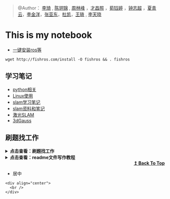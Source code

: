 
<!-- [![uestc1](./slamNotes/images/uestc1.png)](https://www.uestc.edu.cn/)-->
 
<!--  <div align=center>
<img src="./slamNotes/images/uestc1.png"/>
<br />
<br />
</div> -->


  
> @Author： [李琦](https://github.com/liuqian62) , [陈玥锦](https://github.com/210-297) , [周林峰](https://github.com/against43) ，[才昌照](https://github.com/caichangzhao) ，[荀钰婷](https://github.com/iredawen) ，[钟志超](https://github.com/WillenChung)  ，[夏青云](https://github.com/delecloud)，[李金洋](https://github.com/nankelli)，[张亚东](https://github.com/WestMemoery)，[杜凯](https://github.com/kayky233)，[王轶](https://github.com/ybyzy) , [李天晓](https://github.com/EwrinCat)  


<!-- @E-mail ：lirich674@gmail.com    
@github ：[liuqian62](https://github.com/liuqian62) -->

# This is my notebook


* [一键安装ros等](https://fishros.github.io/install/#/)
```
wget http://fishros.com/install -O fishros && . fishros
```



 
 
## 学习笔记
* [python相关](./python相关)
* [Linux使用](./linux使用)
* [slam学习笔记](./slamNotes/slam学习笔记.md)
* [slam资料和笔记](/slamNotes)
* [激光SLAM](/slamNotes/激光SLAM/readme.md)
* [3dGauss](/slamNotes/3dGauss_splatting/readme.md)

## 刷题找工作
<details>
<summary><b>点击查看：刷题找工作</b></summary>
 
* [面试总结](./learnCpp/面经.md)

* [基础四大件](https://github.com/liuqian62/notebook/tree/main/%E5%9F%BA%E7%A1%80%E5%9B%9B%E5%A4%A7%E4%BB%B6)
* [c++](https://github.com/liuqian62/notebook/tree/main/learn%20c%2B%2B)
* [刷题](https://github.com/liuqian62/notebook/tree/main/%E7%89%9B%E5%AE%A2%E7%BD%91%E5%88%B7%E9%A2%98%E7%AC%94%E8%AE%B0)

本来想自己总结的，但是别人已经弄好了，哈哈哈
* [别人的总结](https://github.com/liuqian62/offerMachine)
* [csnote非常全面](https://github.com/liuqian62/CS-Notes)




<div align="center">

| 资源网站 | 求职网站 |
| :---: | :---: | 
|[代码随想录](https://programmercarl.com/)|[前程无忧](http://www.51job.com/)| 
|[力扣](https://leetcode.cn/problemset/all/)|[智联招聘](http://www.zhaopin.com/)| 
| [牛客网](https://www.nowcoder.com/exam/oj) | [BOSS直聘](https://www.zhipin.com/chengdu/) |
| [菜鸟](https://www.runoob.com/)  | [拉钩网](http://www.lagou.com/) |
| [电子书(解压密码：4321)](https://github.com/imarvinle/awesome-cs-books) | [猎聘网](http://www.liepin.com/) |
| [河畔就业](https://bbs.uestc.edu.cn/forum.php?mod=forumdisplay&fid=174) | [百度百聘](https://zhaopin.baidu.com/) |
| [图解计算机基础](https://xiaolincoding.com/) | [58同城](http://www.58.com/) |
</div>


* [校招避雷](https://github.com/forthespada/CampusShame)
</details>




<details>
<summary><b>点击查看：readme文件写作教程</b></summary>



- [readme写作技巧](https://blog.csdn.net/weixin_43750377/article/details/107834499?ops_request_misc=%257B%2522request%255Fid%2522%253A%2522165223128416782391850797%2522%252C%2522scm%2522%253A%252220140713.130102334.pc%255Fall.%2522%257D&request_id=165223128416782391850797&biz_id=0&utm_medium=distribute.pc_search_result.none-task-blog-2~all~first_rank_ecpm_v1~rank_v31_ecpm-15-107834499-null-null.142^v9^pc_search_result_cache,157^v4^control&utm_term=readme%E8%B6%85%E9%93%BE%E6%8E%A5&spm=1018.2226.3001.4187)
- [代码高亮](https://blog.csdn.net/bocongbo/article/details/118362609?ops_request_misc=%257B%2522request%255Fid%2522%253A%2522165223218716782390587998%2522%252C%2522scm%2522%253A%252220140713.130102334.pc%255Fall.%2522%257D&request_id=165223218716782390587998&biz_id=0&utm_medium=distribute.pc_search_result.none-task-blog-2~all~first_rank_ecpm_v1~rank_v31_ecpm-20-118362609-null-null.142^v9^pc_search_result_cache,157^v4^control&utm_term=readme%E5%86%99%E4%BD%9C&spm=1018.2226.3001.4187#:~:text=%E5%85%B6%E4%BB%96%E8%AF%AD%E8%A8%80%E7%B1%BB%E4%BC%BC%EF%BC%8C%E6%9B%B4%E6%8D%A2%60%60%60%E5%90%8E%E9%9D%A2%E4%B8%BA%E8%AF%AD%E8%A8%80%E5%90%8D%EF%BC%8C%E4%BE%8B%E5%A6%82%EF%BC%9Apython%E3%80%81java%E3%80%81php)
- [demo](https://markdown-it.github.io/)
- [链接到文档标题](https://blog.csdn.net/henryhu712/article/details/110261893?ops_request_misc=&request_id=&biz_id=102&utm_term=markdown%E9%93%BE%E6%8E%A5%E5%88%B0%E6%A0%87%E9%A2%98&utm_medium=distribute.pc_search_result.none-task-blog-2~all~sobaiduweb~default-0-110261893.142^v10^pc_search_result_control_group,157^v12^control&spm=1018.2226.3001.4449)
- [各种公式符号](https://blog.nowcoder.net/n/7d5d9ff47af74c288d19ba29e88c5643)
- [插入公式](https://blog.csdn.net/qq_42951560/article/details/116501075)
- [Equation Editor](https://latex.codecogs.com/)


$$
Y = \begin{cases}1\quad \text {if \textcolor{orange}{stoke}}  \\
2\quad \text{if \textcolor{orange}{drug overdose};}\\
3 \quad\text{if \textcolor{orange}{drug epileptic seizure}}
\end{cases} 
$$

$$
Y = \textcolor{green}{\frac{x^2}{1+x^2}}
$$



<!-- ![4](http://latex.codecogs.com/svg.latex?\sum_{n=1}^\infty\frac{1}{n^2}=\frac{\pi^2}{6}) -->
<div align="center">
  <img src="https://latex.codecogs.com/svg.image?\sum_{n=1}^\infty\frac{1}{n^2}=\frac{\pi^2}{6}" title="https://latex.codecogs.com/svg.image?\sum_{n=1}^\infty\frac{1}{n^2}=\frac{\pi^2}{6}" />  
  <br /><br /><img src="https://latex.codecogs.com/svg.image?a^{2}&plus;b^{2}=c^{2}" title="https://latex.codecogs.com/svg.image?a^{2}+b^{2}=c^{2}" />
  <br /><br /><img src="https://latex.codecogs.com/svg.image?logxy=logx&plus;logy" title="https://latex.codecogs.com/svg.image?logxy=logx+logy" />
  <br /><br /><img src="https://latex.codecogs.com/svg.image?\frac{df}{dt}=\displaystyle&space;\lim_{h&space;\to&space;0}\frac{f(t&plus;h)-f(t)}{h}" title="https://latex.codecogs.com/svg.image?\frac{df}{dt}=\displaystyle \lim_{h \to 0}\frac{f(t+h)-f(t)}{h}" />
  <br /><br /><img src="https://latex.codecogs.com/svg.image?F=G\frac{m_{1}m_{2}}{d^{2}}" title="https://latex.codecogs.com/svg.image?F=G\frac{m_{1}m_{2}}{d^{2}}" />
  <br /><br /><img src="https://latex.codecogs.com/svg.image?i^{2}=-1" title="https://latex.codecogs.com/svg.image?i^{2}=-1" />
  <br /><br /><img src="https://latex.codecogs.com/svg.image?e^{i\pi&space;}&plus;1=0" title="https://latex.codecogs.com/svg.image?e^{i\pi }+1=0" />
  <br /><br /><img src="https://latex.codecogs.com/svg.image?P(A|B)=\frac{P(B|A)P(A)}{P(B)}" title="https://latex.codecogs.com/svg.image?P(A|B)=\frac{P(B|A)P(A)}{P(B)}" />
  <br /><br /><img src="https://latex.codecogs.com/svg.image?\Phi(X)&space;=\frac{1}{\sqrt{2\pi&space;}\sigma}e^{-\frac{(x-u)^{2}}{2\sigma&space;^{2}}}" title="https://latex.codecogs.com/svg.image?\Phi(X) =\frac{1}{\sqrt{2\pi }\sigma}e^{-\frac{(x-u)^{2}}{2\sigma ^{2}}}" />
  <br /><br /><img src="https://latex.codecogs.com/svg.image?P(X)&space;=\frac{1}{|\sqrt{2\pi&space;}\Sigma|}e^{(-\frac{1}{2}(x-u)^{T}\Sigma^{-1}(x-u))" title="https://latex.codecogs.com/svg.image?P(X) =\frac{1}{|\sqrt{2\pi }\Sigma|}e^{(-\frac{1}{2}(x-u)^{T}\Sigma^{-1}(x-u))" />
 <br /><br /><img src="https://latex.codecogs.com/svg.image?\left\{\begin{matrix}&space;p=\hbar&space;k\\E=\hbar&space;\omega\end{matrix}\right." title="https://latex.codecogs.com/svg.image?\left\{\begin{matrix} p=\hbar k\\E=\hbar \omega\end{matrix}\right." />
 <br /><br /><img src="https://latex.codecogs.com/svg.image?c=2\pi&space;r" title="https://latex.codecogs.com/svg.image?c=2\pi r" />
 <br /><br /><img src="https://latex.codecogs.com/svg.image?F(\omega)=\mathcal{F}[f(t)]=\int_{-\infty}^{\infty}f(t)e^{-i\omega&space;t}dt" title="https://latex.codecogs.com/svg.image?F(\omega)=\mathcal{F}[f(t)]=\int_{-\infty}^{\infty}f(t)e^{-i\omega t}dt" />
 <br /><br /><img src="https://latex.codecogs.com/svg.image?E_{0}=mc^{2}" title="https://latex.codecogs.com/svg.image?E_{0}=mc^{2}" />
 <br /><br /><img src="https://latex.codecogs.com/svg.image?F=ma" title="https://latex.codecogs.com/svg.image?F=ma" />
 <br /><br /><img src="https://latex.codecogs.com/svg.image?e^{ix}=conx&plus;isinx" title="https://latex.codecogs.com/svg.image?e^{ix}=conx+isinx" />
 <br /><br /><img src="https://latex.codecogs.com/svg.image?\left\{\begin{matrix}\oint_{l}H\cdot&space;dl=\int_{s}J&space;\cdot&space;ds&plus;\int_{s}\frac{\partial&space;D}{\partial&space;t}&space;\cdot&space;ds&space;\\\oint_{l}E\cdot&space;dl=-\int_{s}\frac{\partial&space;B}{\partial&space;t}&space;\cdot&space;ds&space;\\\oint_{s}B\cdot&space;ds=0&space;\\\oint_{s}D\cdot&space;ds=\int_{v}\rho&space;\cdot&space;dv\end{matrix}\right." title="https://latex.codecogs.com/svg.image?\left\{\begin{matrix}\oint_{l}H\cdot dl=\int_{s}J \cdot ds+\int_{s}\frac{\partial D}{\partial t} \cdot ds \\\oint_{l}E\cdot dl=-\int_{s}\frac{\partial B}{\partial t} \cdot ds \\\oint_{s}B\cdot ds=0 \\\oint_{s}D\cdot ds=\int_{v}\rho \cdot dv\end{matrix}\right." />
 <br /><br /><img src="https://latex.codecogs.com/svg.image?\left\{\begin{matrix}\nabla\times&space;H=J&plus;\frac{\partial&space;D}{\partial&space;t}&space;\\\nabla\times&space;E=-\frac{\partial&space;B}{\partial&space;t}&space;\\\nabla\times&space;B=0&space;\\\nabla\times&space;D=\rho&space;\end{matrix}\right." title="https://latex.codecogs.com/svg.image?\left\{\begin{matrix}\nabla\times H=J+\frac{\partial D}{\partial t} \\\nabla\times E=-\frac{\partial B}{\partial t} \\\nabla\times B=0 \\\nabla\times D=\rho \end{matrix}\right." />
</div>

<!-- $y=x^2$

$e^{i\pi} + 1 = 0$

$e^x=\sum_{i=0}^\infty \frac{1}{i!}x^i$

$\frac{n!}{k!(n-k)!} = {n \choose k}$ -->

</details>

<div align="right">
    <b><a href="#This-is-my-notebook">↥ Back To Top</a></b>
</div>

* 居中
```
<div align="center"> 
  <br />  
</div>
```
